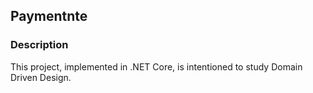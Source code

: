 ## Paymentnte

### Description
This project, implemented in .NET Core, is intentioned to study Domain Driven Design.
